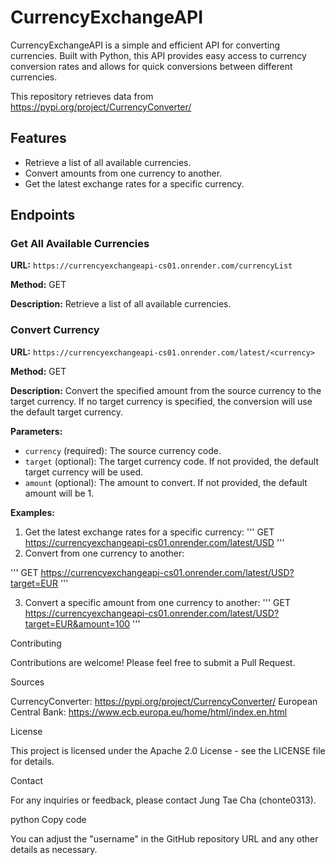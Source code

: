 # CurrencyExchangeAPI

CurrencyExchangeAPI is a simple and efficient API for converting currencies. Built with Python, this API provides easy access to currency conversion rates and allows for quick conversions between different currencies.

This repository retrieves data from https://pypi.org/project/CurrencyConverter/

## Features

- Retrieve a list of all available currencies.
- Convert amounts from one currency to another.
- Get the latest exchange rates for a specific currency.

## Endpoints

### Get All Available Currencies

**URL:** `https://currencyexchangeapi-cs01.onrender.com/currencyList`

**Method:** GET

**Description:** Retrieve a list of all available currencies.

### Convert Currency

**URL:** `https://currencyexchangeapi-cs01.onrender.com/latest/<currency>`

**Method:** GET

**Description:** Convert the specified amount from the source currency to the target currency. If no target currency is specified, the conversion will use the default target currency.

**Parameters:**

- `currency` (required): The source currency code.
- `target` (optional): The target currency code. If not provided, the default target currency will be used.
- `amount` (optional): The amount to convert. If not provided, the default amount will be 1.

**Examples:**

1. Get the latest exchange rates for a specific currency:
'''
GET https://currencyexchangeapi-cs01.onrender.com/latest/USD
'''
2. Convert from one currency to another:

'''
GET https://currencyexchangeapi-cs01.onrender.com/latest/USD?target=EUR
'''

3. Convert a specific amount from one currency to another:
'''
GET https://currencyexchangeapi-cs01.onrender.com/latest/USD?target=EUR&amount=100
'''

Contributing

Contributions are welcome! Please feel free to submit a Pull Request.

Sources

CurrencyConverter: https://pypi.org/project/CurrencyConverter/
European Central Bank: https://www.ecb.europa.eu/home/html/index.en.html

License

This project is licensed under the Apache 2.0 License - see the LICENSE file for details.

Contact

For any inquiries or feedback, please contact Jung Tae Cha (chonte0313).

python
Copy code

You can adjust the "username" in the GitHub repository URL and any other details as necessary.
